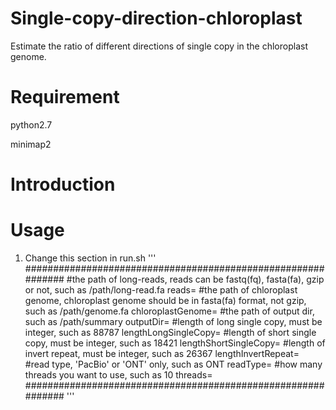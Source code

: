 # Single-copy-direction-chloroplast
Estimate the ratio of different directions of single copy in the chloroplast genome. 

# Requirement
python2.7

minimap2

# Introduction


# Usage
1. Change this section in run.sh
'''
#############################################################
#the path of long-reads, reads can be fastq(fq), fasta(fa), gzip or not, such as /path/long-read.fa
reads=
#the path of chloroplast genome, chloroplast genome should be in fasta(fa) format, not gzip, such as /path/genome.fa
chloroplastGenome=
#the path of output dir, such as /path/summary
outputDir=
#length of long single copy, must be integer, such as 88787
lengthLongSingleCopy=
#length of short single copy, must be integer, such as 18421
lengthShortSingleCopy=
#length of invert repeat, must be integer, such as 26367
lengthInvertRepeat=
#read type, 'PacBio' or 'ONT' only, such as ONT
readType=
#how many threads you want to use, such as 10
threads=
#############################################################
'''
